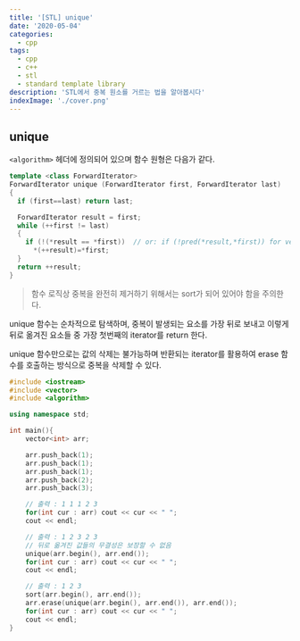 ```yaml
---
title: '[STL] unique'
date: '2020-05-04'
categories:
  - cpp
tags:
  - cpp
  - c++
  - stl
  - standard template library
description: 'STL에서 중복 원소를 거르는 법을 알아봅시다'
indexImage: './cover.png'
---
```


## unique  

``<algorithm>`` 헤더에 정의되어 있으며 함수 원형은 다음가 같다.  

``` cpp
template <class ForwardIterator>
ForwardIterator unique (ForwardIterator first, ForwardIterator last)
{
  if (first==last) return last;

  ForwardIterator result = first;
  while (++first != last)
  {
    if (!(*result == *first))  // or: if (!pred(*result,*first)) for version (2)
      *(++result)=*first;
  }
  return ++result;
}
```
> 함수 로직상 중복을 완전히 제거하기 위해서는 sort가 되어 있어야 함을 주의한다.  

unique 함수는 순차적으로 탐색하며, 중복이 발생되는 요소를 가장 뒤로 보내고 이렇게 뒤로 옮겨진 요소들 중 가장 첫번째의 iterator를 return 한다.  

unique 함수만으로는 값의 삭제는 불가능하며 반환되는 iterator를 활용하여 erase 함수를 호출하는 방식으로 중복을 삭제할 수 있다.

``` cpp
#include <iostream>
#include <vector>
#include <algorithm>

using namespace std;

int main(){
    vector<int> arr;

    arr.push_back(1);
    arr.push_back(1);
    arr.push_back(1);
    arr.push_back(2);
    arr.push_back(3);

    // 출력 : 1 1 1 2 3
    for(int cur : arr) cout << cur << " ";
    cout << endl;

    // 출력 : 1 2 3 2 3
    // 뒤로 옮겨진 값들의 무결성은 보장할 수 없음
    unique(arr.begin(), arr.end());
    for(int cur : arr) cout << cur << " ";
    cout << endl;

    // 출력 : 1 2 3
    sort(arr.begin(), arr.end());
    arr.erase(unique(arr.begin(), arr.end()), arr.end());
    for(int cur : arr) cout << cur << " ";
    cout << endl;
}
```